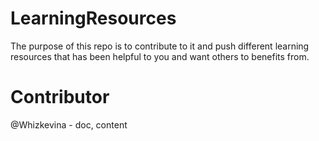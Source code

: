 # LearningResources

The purpose of this repo is to contribute to it and push different learning resources that has been helpful to you and want others to benefits from.

# Contributor

@Whizkevina - doc, content
